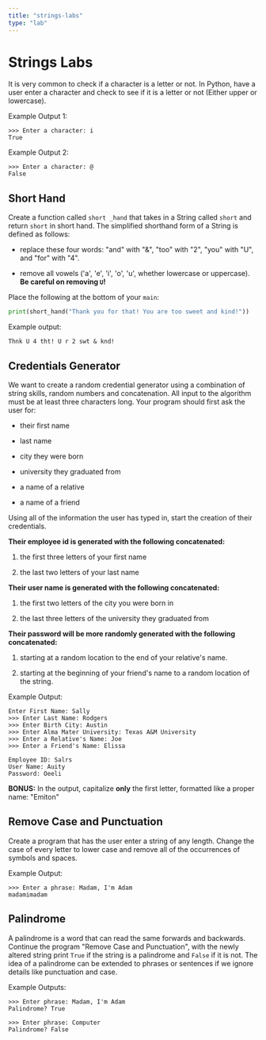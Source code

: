 ```yaml
---
title: "strings-labs"
type: "lab"
---
```


# Strings Labs

It is very common to check if a character is a letter or not. In Python, have a user enter a character and check to see if it is a letter or not (Either upper or lowercase).

Example Output 1:
```
>>> Enter a character: i
True
```
Example Output 2:
```
>>> Enter a character: @
False
```

## Short Hand

Create a function called `short _hand` that takes in a String called `short` and return `short` in short hand. The simplified shorthand form of a String is defined as follows:

- replace these four words: "and" with "&", "too" with "2", "you" with "U", and "for" with "4".
    
- remove all vowels ('a', 'e', 'i', 'o', 'u', whether lowercase or uppercase). **Be careful on removing `U`!**
    

Place the following at the bottom of your `main`:
```python
print(short_hand("Thank you for that! You are too sweet and kind!"))
```
Example output:
```
Thnk U 4 tht! U r 2 swt & knd!
```
## Credentials Generator

We want to create a random credential generator using a combination of string skills, random numbers and concatenation. All input to the algorithm must be at least three characters long. Your program should first ask the user for:

- their first name
    
- last name
    
- city they were born
    
- university they graduated from
    
- a name of a relative
    
- a name of a friend
    

Using all of the information the user has typed in, start the creation of their credentials.

**Their employee id is generated with the following concatenated:**

1. the first three letters of your first name
    
2. the last two letters of your last name
    

**Their user name is generated with the following concatenated:**

1. the first two letters of the city you were born in
    
2. the last three letters of the university they graduated from
    

**Their password will be more randomly generated with the following concatenated:**

1. starting at a random location to the end of your relative's name.
    
2. starting at the beginning of your friend's name to a random location of the string.
    

Example Output:
```
Enter First Name: Sally
>>> Enter Last Name: Rodgers
>>> Enter Birth City: Austin
>>> Enter Alma Mater University: Texas A&M University
>>> Enter a Relative's Name: Joe
>>> Enter a Friend's Name: Elissa

Employee ID: Salrs
User Name: Auity
Password: Oeeli
```
**BONUS:** In the output, capitalize **only** the first letter, formatted like a proper name: "Emiton"

## Remove Case and Punctuation

Create a program that has the user enter a string of any length. Change the case of every letter to lower case and remove all of the occurrences of symbols and spaces.

Example Output:
```
>>> Enter a phrase: Madam, I'm Adam
madamimadam
```
## Palindrome

A palindrome is a word that can read the same forwards and backwards. Continue the program "Remove Case and Punctuation", with the newly altered string print `True` if the string is a palindrome and `False` if it is not. The idea of a palindrome can be extended to phrases or sentences if we ignore details like punctuation and case.

Example Outputs:
```
>>> Enter phrase: Madam, I'm Adam
Palindrome? True

>>> Enter phrase: Computer
Palindrome? False
```